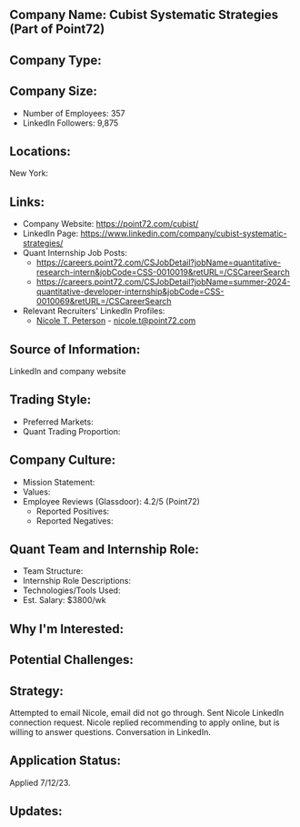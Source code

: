 ## Company Name: Cubist Systematic Strategies (Part of Point72)

## Company Type:

## Company Size:
- Number of Employees: 357
- LinkedIn Followers: 9,875

## Locations:
New York: 

## Links:
- Company Website: https://point72.com/cubist/
- LinkedIn Page: https://www.linkedin.com/company/cubist-systematic-strategies/
- Quant Internship Job Posts: 
  - https://careers.point72.com/CSJobDetail?jobName=quantitative-research-intern&jobCode=CSS-0010019&retURL=/CSCareerSearch
  - https://careers.point72.com/CSJobDetail?jobName=summer-2024-quantitative-developer-internship&jobCode=CSS-0010069&retURL=/CSCareerSearch
- Relevant Recruiters' LinkedIn Profiles: 
  - [Nicole T. Peterson](https://www.linkedin.com/in/nicoletpeterson/) - nicole.t@point72.com

## Source of Information:
LinkedIn and company website

## Trading Style:
- Preferred Markets: 
- Quant Trading Proportion: 

## Company Culture:
- Mission Statement: 
- Values: 
- Employee Reviews (Glassdoor): 4.2/5 (Point72)
  - Reported Positives:
  - Reported Negatives:

## Quant Team and Internship Role:
- Team Structure: 
- Internship Role Descriptions: 
- Technologies/Tools Used: 
- Est. Salary: $3800/wk

## Why I'm Interested:

## Potential Challenges: 

## Strategy:
Attempted to email Nicole, email did not go through. Sent Nicole LinkedIn connection request.
Nicole replied recommending to apply online, but is willing to answer questions. Conversation in LinkedIn.

## Application Status:
Applied 7/12/23.

## Updates:
